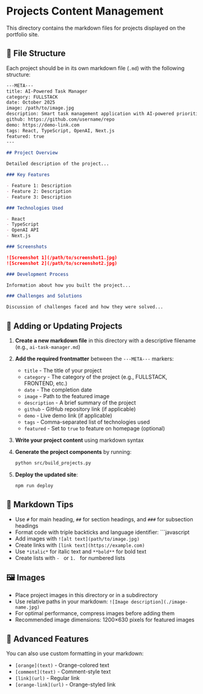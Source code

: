 # Projects Content Management

This directory contains the markdown files for projects displayed on the portfolio site.

## 📁 File Structure

Each project should be in its own markdown file (`.md`) with the following structure:

```markdown
---META---
title: AI-Powered Task Manager
category: FULLSTACK
date: October 2025
image: /path/to/image.jpg
description: Smart task management application with AI-powered prioritization
github: https://github.com/username/repo
demo: https://demo-link.com
tags: React, TypeScript, OpenAI, Next.js
featured: true
---

## Project Overview

Detailed description of the project...

### Key Features

- Feature 1: Description
- Feature 2: Description
- Feature 3: Description

### Technologies Used

- React
- TypeScript
- OpenAI API
- Next.js

### Screenshots

![Screenshot 1](/path/to/screenshot1.jpg)
![Screenshot 2](/path/to/screenshot2.jpg)

### Development Process

Information about how you built the project...

### Challenges and Solutions

Discussion of challenges faced and how they were solved...
```

## 🔄 Adding or Updating Projects

1. **Create a new markdown file** in this directory with a descriptive filename (e.g., `ai-task-manager.md`)

2. **Add the required frontmatter** between the `---META---` markers:
   - `title` - The title of your project
   - `category` - The category of the project (e.g., FULLSTACK, FRONTEND, etc.)
   - `date` - The completion date
   - `image` - Path to the featured image
   - `description` - A brief summary of the project
   - `github` - GitHub repository link (if applicable)
   - `demo` - Live demo link (if applicable)
   - `tags` - Comma-separated list of technologies used
   - `featured` - Set to `true` to feature on homepage (optional)

3. **Write your project content** using markdown syntax

4. **Generate the project components** by running:
   ```bash
   python src/build_projects.py
   ```

5. **Deploy the updated site**:
   ```bash
   npm run deploy
   ```

## 📝 Markdown Tips

- Use `#` for main heading, `##` for section headings, and `###` for subsection headings
- Format code with triple backticks and language identifier: ```javascript
- Add images with `![alt text](path/to/image.jpg)`
- Create links with `[link text](https://example.com)`
- Use `*italic*` for italic text and `**bold**` for bold text
- Create lists with `- ` or `1. ` for numbered lists

## 🖼️ Images

- Place project images in this directory or in a subdirectory
- Use relative paths in your markdown: `![Image description](./image-name.jpg)`
- For optimal performance, compress images before adding them
- Recommended image dimensions: 1200×630 pixels for featured images

## 🧩 Advanced Features

You can also use custom formatting in your markdown:

- `[orange](text)` - Orange-colored text
- `[comment](text)` - Comment-style text
- `[link](url)` - Regular link
- `[orange-link](url)` - Orange-styled link